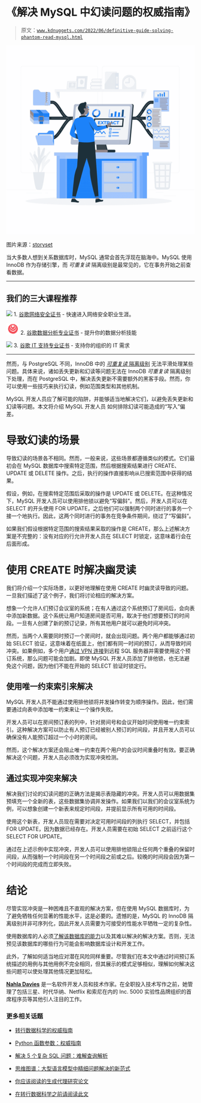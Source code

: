 # 《解决 MySQL 中幻读问题的权威指南》

> 原文：[`www.kdnuggets.com/2022/06/definitive-guide-solving-phantom-read-mysql.html`](https://www.kdnuggets.com/2022/06/definitive-guide-solving-phantom-read-mysql.html)

![解决 MySQL 中幻读问题的权威指南](img/3278c7a60acba0db970ee57e95209464.png)

图片来源：[storyset](https://www.freepik.com/author/stories)

当大多数人想到关系数据库时，MySQL 通常会首先浮现在脑海中。MySQL 使用 InnoDB 作为存储引擎，而 *可重复读* 隔离级别是最常见的，它在事务开始之前查看数据。

* * *

## 我们的三大课程推荐

![](img/0244c01ba9267c002ef39d4907e0b8fb.png) 1\. [谷歌网络安全证书](https://www.kdnuggets.com/google-cybersecurity) - 快速进入网络安全职业生涯。

![](img/e225c49c3c91745821c8c0368bf04711.png) 2\. [谷歌数据分析专业证书](https://www.kdnuggets.com/google-data-analytics) - 提升你的数据分析技能

![](img/0244c01ba9267c002ef39d4907e0b8fb.png) 3\. [谷歌 IT 支持专业证书](https://www.kdnuggets.com/google-itsupport) - 支持你的组织的 IT 需求

* * *

然而，与 PostgreSQL 不同，InnoDB 中的 [*可重复读* 隔离级别](https://www.ibm.com/docs/en/wxs/8.6.1?topic=overview-transaction-isolation) 无法平滑处理某些问题。具体来说，诸如丢失更新和幻读等问题无法在 InnoDB *可重复读* 隔离级别下处理，而在 PostgreSQL 中，解决丢失更新不需要额外的黑客手段。然而，你可以使用一些技巧来执行幻读，例如范围类型和其他机制。

MySQL 开发人员应了解可能的陷阱，并能够适当地解决它们，以避免丢失更新和幻读等问题。本文将介绍 MySQL 开发人员 如何排除幻读可能造成的“写入”偏差。

# 导致幻读的场景

导致幻读的场景各不相同。然而，一般来说，这些场景都遵循类似的模式。它们最初会在 MySQL 数据库中搜索特定范围，然后根据搜索结果进行 CREATE、UPDATE 或 DELETE 操作。之后，执行的操作直接影响从已搜索范围中获得的结果。

假设，例如，在搜索特定范围后采取的操作是 UPDATE 或 DELETE。在这种情况下，MySQL 开发人员可以使用排他锁以避免“写偏斜”。然后，开发人员可以在 SELECT 的开头使用 FOR UPDATE，之后他们可以强制两个同时进行的事务一个接一个地执行。因此，这两个同时进行的事务在竞争条件期间，绕过了“写偏斜”。

如果我们假设根据特定范围的搜索结果采取的操作是 CREATE，那么上述解决方案是不完整的：没有对应的行允许开发人员在 SELECT 时锁定，这意味着行会在后面形成。

# 使用 CREATE 时解决幽灵读

我们将介绍一个实际场景，以更好地理解在使用 CREATE 时幽灵读导致的问题。一旦我们描述了这个例子，我们将讨论相应的解决方案。

想象一个允许人们预订会议室的系统；在有人通过这个系统预订了房间后，会向表中添加新数据。这个系统让用户知道房间是否可用，取决于他们想要预订的时间段。一旦有人创建了新的预订记录，所有其他用户就可以避免时间冲突。

然而，当两个人需要同时预订一个房间时，就会出现问题。两个用户都能够通过初始 SELECT 验证，这意味着在纸面上，他们都有同一时间的预订，从而导致时间冲突。如果例如，多个用户[通过 VPN 连接](https://thebestvpn.com/reviews/surfshark/)到远程 SQL 服务器并需要使用这个预订系统，那么问题可能会加剧。即使 MySQL 开发人员添加了排他锁，也无法避免这个问题，因为他们不能在开始的 SELECT 验证时锁定行。

## 使用唯一约束索引来解决

MySQL 开发人员不能通过使用排他锁将并发操作转变为顺序操作。因此，他们需要通过向表中添加唯一约束来让一个操作失败。

开发人员可以在房间预订表的列中，针对房间号和会议开始时间使用唯一约束索引。这种解决方案可以防止有人预订已经被别人预订的时间段，并且开发人员可以确保没有人能预订超过一个小时的房间。

然而，这个解决方案还会阻止唯一约束在两个用户的会议时间重叠时有效。要正确解决这个问题，开发人员必须改为实现冲突检测。

## 通过实现冲突来解决

解决我们讨论的幻读问题的正确方法是揭示表隐藏的冲突。开发人员可以用数据集预填充一个全新的表，这些数据集协调并发操作。如果我们以我们的会议室系统为例，可以想象创建一个新表来规定时间段，并提前显示所有可用的时间段。

使用这个新表，开发人员现在需要对决定可用时间段的列执行 SELECT，并包括 FOR UPDATE，因为数据已经存在。开发人员需要在初始 SELECT 之前运行这个 SELECT FOR UPDATE。

通过在上述示例中实现冲突，开发人员可以使用排他锁阻止任何两个重叠的保留时间段，从而强制一个时间段在另一个时间段之前或之后。较晚的时间段会因为第一个时间段的完成而立即失败。

# 结论

尽管实现冲突是一种困难且不直观的解决方案，但在使用 MySQL 数据库时，为了避免牺牲任何显著的性能水平，这是必要的。遗憾的是，MySQL 的 InnoDB 隔离级别并非可序列化，因此开发人员需要为可接受的性能水平牺牲一定的复杂性。

使用数据库的人必须[了解该数据库的能力](https://www.itprotoday.com/analytics-and-reporting/5-questions-evaluating-dbms-features-and-capabilities)以及其难以解决的解决方案。否则，无法预见该数据库的哪些行为可能会影响数据库设计和开发工作。

此外，了解如何适当地应对潜在风险同样重要。尽管我们在本文中通过时间预订系统描述的用例与其他用例不完全相同，但其展示的模式足够相似，理解如何解决这些问题可以使处理其他情况更加轻松。

**[Nahla Davies](http://nahlawrites.com/)** 是一名软件开发人员和技术作家。在全职投入技术写作之前，她管理了包括三星、时代华纳、Netflix 和索尼在内的 Inc. 5000 实验性品牌组织的首席程序员等其他引人注目的工作。

### 更多相关话题

+   [转行数据科学的权威指南](https://www.kdnuggets.com/2022/05/definitive-guide-switching-career-data-science.html)

+   [Python 函数参数：权威指南](https://www.kdnuggets.com/2023/02/python-function-arguments-definitive-guide.html)

+   [解决 5 个复杂 SQL 问题：难解查询解析](https://www.kdnuggets.com/2022/07/5-hardest-things-sql.html)

+   [思维图谱：大型语言模型中精细问题解决的新范式](https://www.kdnuggets.com/graph-of-thoughts-a-new-paradigm-for-elaborate-problem-solving-in-large-language-models)

+   [你应该阅读的生成代理研究论文](https://www.kdnuggets.com/generative-agent-research-papers-you-should-read)

+   [在转行数据科学之前请阅读此文](https://www.kdnuggets.com/read-this-before-making-a-career-switch-to-data-science)

